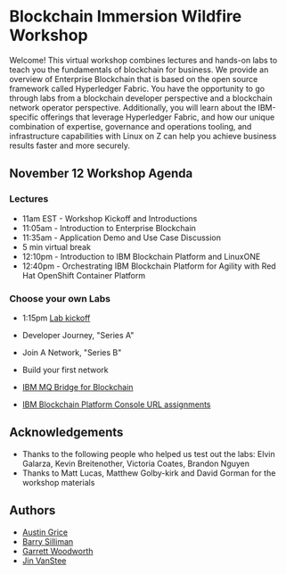 # Blockchain Immersion Wildfire Workshop
Welcome! This virtual workshop combines lectures and hands-on labs to teach you the fundamentals of blockchain for business. We provide an overview of Enterprise Blockchain that is based on the open source framework called Hyperledger Fabric. You have the opportunity to go through labs from a blockchain developer perspective and a blockchain network operator perspective. Additionally, you will learn about the IBM-specific offerings that leverage Hyperledger Fabric, and how our unique combination of expertise, governance and operations tooling, and infrastructure capabilities with Linux on Z can help you achieve business results faster and more securely.

## November 12 Workshop Agenda

### Lectures
* 11am EST - Workshop Kickoff and Introductions
* 11:05am  - Introduction to Enterprise Blockchain
* 11:35am - Application Demo and Use Case Discussion
* 5 min virtual break
* 12:10pm - Introduction to IBM Blockchain Platform and LinuxONE
* 12:40pm - Orchestrating IBM Blockchain Platform for Agility with Red Hat OpenShift Container Platform

### Choose your own Labs
* 1:15pm [Lab kickoff](lab-intro.md)
* Developer Journey, "Series A"
* Join A Network, "Series B"
* Build your first network
* [IBM MQ Bridge for Blockchain](files/IBP_MQ_Bridge_Lab.pdf)


* [IBM Blockchain Platform Console URL assignments](console-urls.md)

## Acknowledgements

* Thanks to the following people who helped us test out the labs: Elvin Galarza, Kevin Breitenother, Victoria Coates, Brandon Nguyen
* Thanks to Matt Lucas, Matthew Golby-kirk and David Gorman for the workshop materials

## Authors
* [Austin Grice](mailto:austin.grice@ibm.com)
* [Barry Silliman](mailto:silliman@us.ibm.com)
* [Garrett Woodworth](mailto:garrett.lee.woodworth@ibm.com)
* [Jin VanStee](mailto:jinxiong@us.ibm.com)
